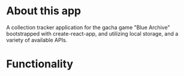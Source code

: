 # About this app
A collection tracker application for the gacha game "Blue Archive" bootstrapped with create-react-app, and utilizing local storage, and a variety of available APIs.

# Functionality

